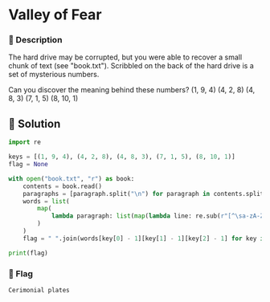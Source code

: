 # Valley of Fear
### 📄 Description
The hard drive may be corrupted, but you were able to recover a small chunk of text (see "book.txt").
Scribbled on the back of the hard drive is a set of mysterious numbers. 

Can you discover the meaning behind these numbers? (1, 9, 4) (4, 2, 8) (4, 8, 3) (7, 1, 5) (8, 10, 1)

## 🔑 Solution
```python
import re

keys = [(1, 9, 4), (4, 2, 8), (4, 8, 3), (7, 1, 5), (8, 10, 1)]
flag = None

with open("book.txt", "r") as book:
    contents = book.read()
    paragraphs = [paragraph.split("\n") for paragraph in contents.split("\n\n")]
    words = list(
        map(
            lambda paragraph: list(map(lambda line: re.sub(r"[^\sa-zA-Z]", "", line).split(" "), paragraph)), paragraphs
        )
    )
    flag = " ".join(words[key[0] - 1][key[1] - 1][key[2] - 1] for key in keys)

print(flag)
```

### 🚩 Flag
```plain
Cerimonial plates
```
